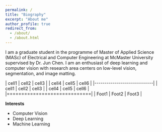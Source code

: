 ```yaml
---
permalink: /
title: "Biography"
excerpt: "About me"
author_profile: true
redirect_from: 
  - /about/
  - /about.html
---
```

I am a graduate student in the programme of Master of Applied Science (MASc) of Electrical and Computer Engineering at McMaster University supervised by Dr. Jun Chen. I am an enthusiast of deep learning and computer vision with research area centers on low-level vision, segmentation, and image matting.


| cell1   | cell2   | cell3   |
| cell4   | cell5   | cell6   |
|-----------------------------|
| cell1   | cell2   | cell3   |
| cell4   | cell5   | cell6   |
|=============================|
| Foot1   | Foot2   | Foot3   |

**Interests**
* Computer Vision
* Deep Learning
* Machine Learning